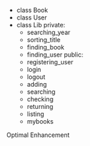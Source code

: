 - class Book
- class User
- class Lib
private:
    - searching_year
    - sorting_title
    - finding_book
    - finding_user
public:
    - registering_user
    - login
    - logout
    - adding
    - searching
    - checking
    - returning
    - listing
    - mybooks


Optimal Enhancement

